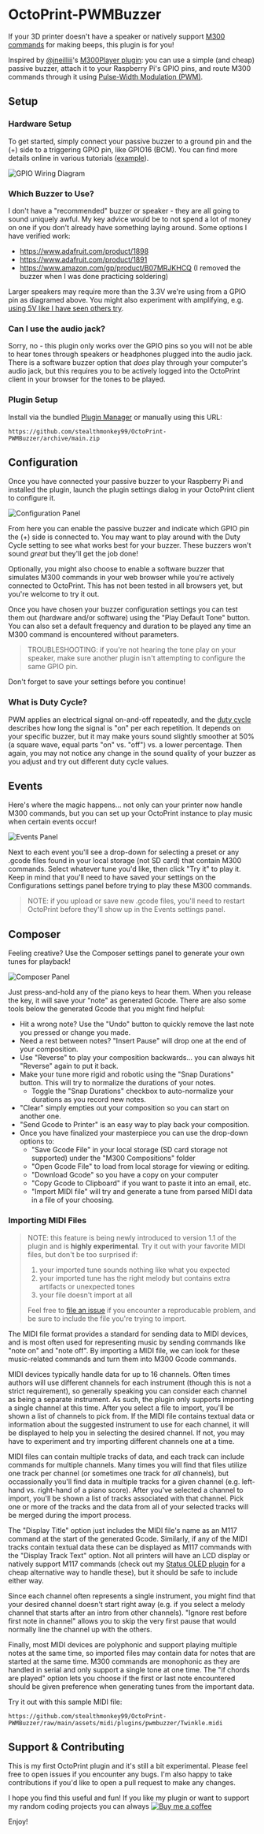 # OctoPrint-PWMBuzzer

If your 3D printer doesn't have a speaker or natively support [M300 commands](https://reprap.org/wiki/G-code#M300:_Play_beep_sound) for making beeps, this plugin is for you!

Inspired by [@jneilliii](https://github.com/jneilliii)'s [M300Player plugin](https://github.com/jneilliii/OctoPrint-M300Player): you can use a simple (and cheap) passive buzzer, attach it to your Raspberry Pi's GPIO pins, and route M300 commands through it using [Pulse-Width Modulation (PWM)](https://en.wikipedia.org/wiki/Pulse-width_modulation).

## Setup

### Hardware Setup

To get started, simply connect your passive buzzer to a ground pin and the (+) side to a triggering GPIO pin, like GPIO16 (BCM).  You can find more details online in various tutorials ([example](https://github.com/stealthmonkey99/OctoPrint-PWMBuzzer)).

![GPIO Wiring Diagram](/assets/img/plugins/pwmbuzzer/gpio-pwm-buzzer-diagram.png)

### Which Buzzer to Use?

I don't have a "recommended" buzzer or speaker - they are all going to sound uniquely awful.  My key advice would be to not spend a lot of money on one if you don't already have something laying around.  Some options I have verified work:

- https://www.adafruit.com/product/1898
- https://www.adafruit.com/product/1891
- https://www.amazon.com/gp/product/B07MRJKHCQ (I removed the buzzer when I was done practicing soldering)

Larger speakers may require more than the 3.3V we're using from a GPIO pin as diagramed above.  You might also experiment with amplifying, e.g. [using 5V like I have seen others try](https://raspberrypi.stackexchange.com/questions/61547/different-frequencies-with-piezo-buzzer-python).

### Can I use the audio jack?

Sorry, no - this plugin only works over the GPIO pins so you will not be able to hear tones through speakers or headphones plugged into the audio jack.  There is a software buzzer option that _does_ play through your computer's audio jack, but this requires you to be actively logged into the OctoPrint client in your browser for the tones to be played.

### Plugin Setup

Install via the bundled [Plugin Manager](https://docs.octoprint.org/en/master/bundledplugins/pluginmanager.html)
or manually using this URL:

    https://github.com/stealthmonkey99/OctoPrint-PWMBuzzer/archive/main.zip

## Configuration

Once you have connected your passive buzzer to your Raspberry Pi and installed the plugin, launch the plugin settings dialog in your OctoPrint client to configure it.

![Configuration Panel](/assets/img/plugins/pwmbuzzer/config.png)

From here you can enable the passive buzzer and indicate which GPIO pin the (+) side is connected to.  You may want to play around with the Duty Cycle setting to see what works best for your buzzer.  These buzzers won't sound _great_ but they'll get the job done!

Optionally, you might also choose to enable a software buzzer that simulates M300 commands in your web browser while you're actively connected to OctoPrint.  This has not been tested in all browsers yet, but you're welcome to try it out.

Once you have chosen your buzzer configuration settings you can test them out (hardware and/or software) using the "Play Default Tone" button.  You can also set a default frequency and duration to be played any time an M300 command is encountered without parameters.

> TROUBLESHOOTING: if you're not hearing the tone play on your speaker, make sure another plugin isn't attempting to configure the same GPIO pin.

Don't forget to save your settings before you continue!

### What is Duty Cycle?

PWM applies an electrical signal on-and-off repeatedly, and the [duty cycle](https://en.wikipedia.org/wiki/Pulse-width_modulation#Duty_cycle) describes how long the signal is "on" per each repetition.  It depends on your specific buzzer, but it may make yours sound slightly smoother at 50% (a square wave, equal parts "on" vs. "off") vs. a lower percentage.  Then again, you may not notice any change in the sound quality of your buzzer as you adjust and try out different duty cycle values.

## Events

Here's where the magic happens... not only can your printer now handle M300 commands, but you can set up your OctoPrint instance to play music when certain events occur!

![Events Panel](/assets/img/plugins/pwmbuzzer/events.png)

Next to each event you'll see a drop-down for selecting a preset or any .gcode files found in your local storage (not SD card) that contain M300 commands.  Select whatever tune you'd like, then click "Try it" to play it.  Keep in mind that you'll need to have saved your settings on the Configurations settings panel before trying to play these M300 commands.

> NOTE: if you upload or save new .gcode files, you'll need to restart OctoPrint before they'll show up in the Events settings panel.

## Composer

Feeling creative?  Use the Composer settings panel to generate your own tunes for playback!

![Composer Panel](/assets/img/plugins/pwmbuzzer/composer.png)

Just press-and-hold any of the piano keys to hear them.  When you release the key, it will save your "note" as generated Gcode.  There are also some tools below the generated Gcode that you might find helpful:

- Hit a wrong note?  Use the "Undo" button to quickly remove the last note you pressed or change you made.
- Need a rest between notes?  "Insert Pause" will drop one at the end of your composition.
- Use "Reverse" to play your composition backwards... you can always hit "Reverse" again to put it back.
- Make your tune more rigid and robotic using the "Snap Durations" button.  This will try to normalize the durations of your notes.
  - Toggle the "Snap Durations" checkbox to auto-normalize your durations as you record new notes.
- "Clear" simply empties out your composition so you can start on another one.
- "Send Gcode to Printer" is an easy way to play back your composition.
- Once you have finalized your masterpiece you can use the drop-down options to:
  - "Save Gcode File" in your local storage (SD card storage not supported) under the "M300 Compositions" folder
  - "Open Gcode File" to load from local storage for viewing or editing.
  - "Download Gcode" so you have a copy on your computer
  - "Copy Gcode to Clipboard" if you want to paste it into an email, etc.
  - "Import MIDI file" will try and generate a tune from parsed MIDI data in a file of your choosing.

### Importing MIDI Files

> NOTE: this feature is being newly introduced to version 1.1 of the plugin and is **highly experimental**.  Try it out with your favorite MIDI files, but don't be too surprised if:
>
> 1) your imported tune sounds nothing like what you expected
> 1) your imported tune has the right melody but contains extra artifacts or unexpected tones
> 1) your file doesn't import at all
>
> Feel free to [file an issue](https://github.com/stealthmonkey99/OctoPrint-PWMBuzzer/issues/new?labels=bug,MIDI+Importer) if you encounter a reproducable problem, and be sure to include the file you're trying to import.

The MIDI file format provides a standard for sending data to MIDI devices, and is most often used for representing music by sending commands like "note on" and "note off".  By importing a MIDI file, we can look for these music-related commands and turn them into M300 Gcode commands.

MIDI devices typically handle data for up to 16 channels.  Often times authors will use different channels for each instrument (though this is not a strict requirement), so generally speaking you can consider each channel as being a separate instrument.  As such, the plugin only supports importing a single channel at this time.  After you select a file to import, you'll be shown a list of channels to pick from.  If the MIDI file contains textual data or information about the suggested instrument to use for each channel, it will be displayed to help you in selecting the desired channel.  If not, you may have to experiment and try importing different channels one at a time.

MIDI files can contain multiple tracks of data, and each track can include commands for multiple channels.  Many times you will find that files utilize one track per channel (or sometimes one track for _all_ channels), but occassionally you'll find data in multiple tracks for a given channel (e.g. left-hand vs. right-hand of a piano score).  After you've selected a channel to import, you'll be shown a list of tracks associated with that channel.  Pick one or more of the tracks and the data from all of your selected tracks will be merged during the import process.

The "Display Title" option just includes the MIDI file's name as an M117 command at the start of the generated Gcode.  Similarly, if any of the MIDI tracks contain textual data these can be displayed as M117 commands with the "Display Track Text" option.  Not all printers will have an LCD display or natively support M117 commands (check out my [Status OLED plugin](https://github.com/stealthmonkey99/OctoPrint-StatusOLED) for a cheap alternative way to handle these), but it should be safe to include either way.

Since each channel often represents a single instrument, you might find that your desired channel doesn't start right away (e.g. if you select a melody channel that starts after an intro from other channels).  "Ignore rest before first note in channel" allows you to skip the very first pause that would normally line the channel up with the others.

Finally, most MIDI devices are polyphonic and support playing multiple notes at the same time, so imported files may contain data for notes that are started at the same time.  M300 commands are monophonic as they are handled in serial and only support a single tone at one time.  The "if chords are played" option lets you choose if the first or last note encountered should be given preference when generating tunes from the important data.

Try it out with this sample MIDI file:

    https://github.com/stealthmonkey99/OctoPrint-PWMBuzzer/raw/main/assets/midi/plugins/pwmbuzzer/Twinkle.midi

## Support & Contributing

This is my first OctoPrint plugin and it's still a bit experimental.  Please feel free to open issues if you encounter any bugs.  I'm also happy to take contributions if you'd like to open a pull request to make any changes.

I hope you find this useful and fun!  If you like my plugin or want to support my random coding projects you can always
[![Buy me a coffee](/assets/img/plugins/pwmbuzzer/bmc-button-sm.png)](https://www.buymeacoffee.com/mbielich)

Enjoy!
